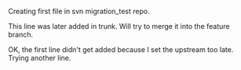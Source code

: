 Creating first file in svn migration_test repo.

This line was later added in trunk.  Will try to merge it into the feature branch.

OK, the first line didn't get added because I set the upstream too late.  Trying another line.





